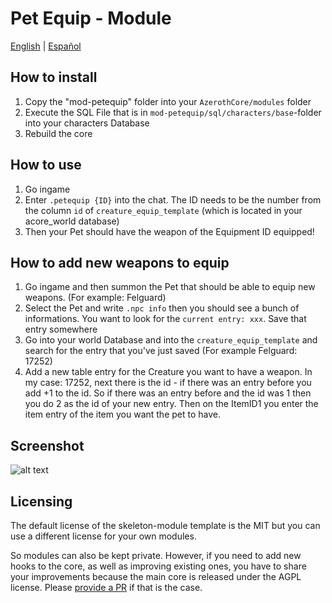 # Pet Equip - Module

[English](README.md) | [Español](README_ES.md)


## How to install

1. Copy the "mod-petequip" folder into your `AzerothCore/modules` folder
2. Execute the SQL File that is in `mod-petequip/sql/characters/base`-folder into your characters Database
2. Rebuild the core

## How to use

1. Go ingame
2. Enter `.petequip {ID}` into the chat. The ID needs to be the number from the column `id` of `creature_equip_template` (which is located in your acore_world database)
3. Then your Pet should have the weapon of the Equipment ID equipped!

## How to add new weapons to equip

1. Go ingame and then summon the Pet that should be able to equip new weapons. (For example: Felguard)
2. Select the Pet and write `.npc info` then you should see a bunch of informations. You want to look for the `current entry: xxx`. Save that entry somewhere
3. Go into your world Database and into the `creature_equip_template` and search for the entry that you've just saved (For example Felguard: 17252)
4. Add a new table entry for the Creature you want to have a weapon. In my case: 17252, next there is the id - if there was an entry before you add +1 to the id. So if there was an entry before and the id was 1 then you do 2 as the id of your new entry. Then on the ItemID1 you enter the item entry of the item you want the pet to have.

## Screenshot

![alt text](https://i.ibb.co/ctdWhyS/Wo-WScrn-Shot-062822-221436.jpg)

## Licensing

The default license of the skeleton-module template is the MIT but you can use a different license for your own modules.

So modules can also be kept private. However, if you need to add new hooks to the core, as well as improving existing ones, you have to share your improvements because the main core is released under the AGPL license. Please [provide a PR](https://www.azerothcore.org/wiki/How-to-create-a-PR) if that is the case.
